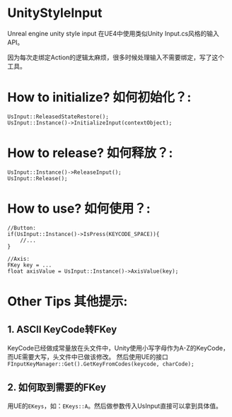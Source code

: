 # UnityStyleInput
Unreal engine unity style input
在UE4中使用类似Unity Input.cs风格的输入API。


因为每次走绑定Action的逻辑太麻烦，很多时候处理输入不需要绑定，写了这个工具。



# How to initialize? 如何初始化？:

```
UsInput::ReleasedStateRestore();
UsInput::Instance()->InitializeInput(contextObject);
```

# How to release? 如何释放？:

```
UsInput::Instance()->ReleaseInput();
UsInput::Release();
```


# How to use? 如何使用？:

```
//Button:
if(UsInput::Instance()->IsPress(KEYCODE_SPACE)){
	//...
}

//Axis:
FKey key = ...
float axisValue = UsInput::Instance()->AxisValue(key);
```

# Other Tips 其他提示:
## 1. ASCII KeyCode转FKey


KeyCode已经做成常量放在头文件中，Unity使用小写字母作为A-Z的KeyCode，而UE需要大写，头文件中已做该修改。
然后使用UE的接口`FInputKeyManager::Get().GetKeyFromCodes(keycode, charCode);`




## 2. 如何取到需要的FKey


用UE的`EKeys`，如：`EKeys::A`。然后做参数传入UsInput直接可以拿到具体值。
